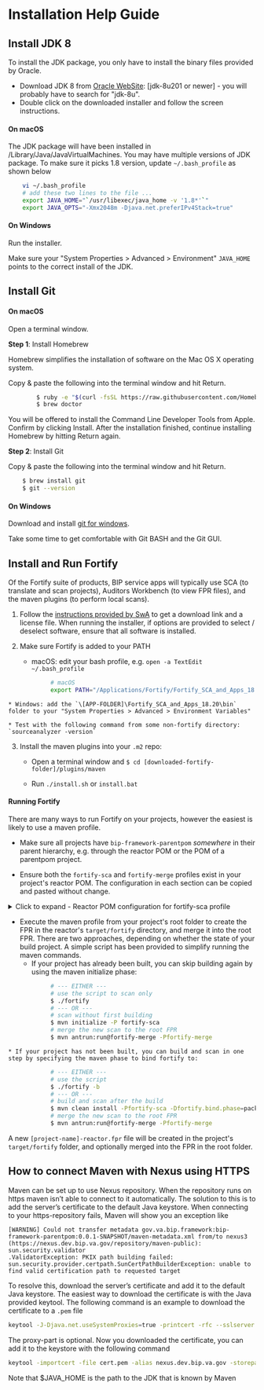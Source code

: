 # Installation Help Guide

## Install JDK 8

To install the JDK package, you only have to install the binary files provided by Oracle.

* Download JDK 8 from [Oracle WebSite](https://www.oracle.com/technetwork/java/javase/downloads/index.html): [jdk-8u201 or newer] - you will probably have to search for "jdk-8u".
* Double click on the downloaded installer and follow the screen instructions.

#### On macOS

The JDK package will have been installed in /Library/Java/JavaVirtualMachines. You may have multiple versions of JDK package. To make sure it picks 1.8 version, update `~/.bash_profile` as shown below
```bash
	vi ~/.bash_profile
	# add these two lines to the file ...
	export JAVA_HOME="`/usr/libexec/java_home -v '1.8*'`"
	export JAVA_OPTS="-Xmx2048m -Djava.net.preferIPv4Stack=true"
```

#### On Windows

Run the installer.

Make sure your "System Properties > Advanced > Environment" `JAVA_HOME` points to the correct install of the JDK.

## Install Git

#### On macOS

Open a terminal window.

**Step 1**: Install Homebrew

Homebrew simplifies the installation of software on the Mac OS X operating system.

Copy & paste the following into the terminal window and hit Return.
```bash
		$ ruby -e "$(curl -fsSL https://raw.githubusercontent.com/Homebrew/install/master/install)"
		$ brew doctor
```

You will be offered to install the Command Line Developer Tools from Apple. Confirm by clicking Install. After the installation finished, continue installing Homebrew by hitting Return again.

**Step 2**:  Install Git

Copy & paste the following into the terminal window and hit Return.
```bash
	$ brew install git
	$ git --version
```

#### On Windows

Download and install [git for windows](https://gitforwindows.org/).

Take some time to get comfortable with Git BASH and the Git GUI.

## Install and Run Fortify

Of the Fortify suite of products, BIP service apps will typically use SCA (to translate and scan projects), Auditors Workbench (to view FPR files), and the maven plugins (to perform local scans).

1. Follow the [instructions provided by SwA](https://wiki.mobilehealth.va.gov/display/OISSWA/How+to+download+the+VA-Licensed+Fortify+software) to get a download link and a license file. When running the installer, if options are provided to select / deselect software, ensure that all software is installed.

2. Make sure Fortify is added to your PATH

	* macOS: edit your bash profile, e.g. `open -a TextEdit ~/.bash_profile`

```bash
			# macOS
			export PATH="/Applications/Fortify/Fortify_SCA_and_Apps_18.20/bin:$PATH"
```

	* Windows: add the `\[APP-FOLDER]\Fortify_SCA_and_Apps_18.20\bin` folder to your "System Properties > Advanced > Environment Variables"

	* Test with the following command from some non-fortify directory: `sourceanalyzer -version`

3. Install the maven plugins into your `.m2` repo:

	* Open a terminal window and `$ cd [downloaded-fortify-folder]/plugins/maven`

	* Run `./install.sh` or `install.bat`

#### Running Fortify

There are many ways to run Fortify on your projects, however the easiest is likely to use a maven profile.

* Make sure all projects have `bip-framework-parentpom` _somewhere_ in their parent hierarchy, e.g. through the reactor POM or the POM of a parentpom project.

* Ensure both the `fortify-sca` and `fortify-merge` profiles exist in your project's reactor POM. The configuration in each section can be copied and pasted without change.

<details><summary>Click to expand - Reactor POM configuration for fortify-sca profile</summary>

```xml
	<properties>
		<sca-maven-plugin.version>18.20</sca-maven-plugin.version>
		<!-- intentionally using old ant-contrib because newer version doesn't work with maven-antrun-plugin -->
		<ant-contrib.version>20020829</ant-contrib.version>
		<!-- the maven phase to bind fortify-sca -->
		<fortify.bind.phase>initialize</fortify.bind.phase>
	</properties>

	<profiles>
		<!--
			The fortify-sca profile runs the aggregate scan for all modules.
			If a project believes that the fortify-sca profile requires ANY changes,
			please consult with the BIP Framework development team.
			Base Fortify requirements for all project modules are declared in bip-framework-parentpom.
		-->
		<profile>
			<id>fortify-sca</id>
			<activation>
				<activeByDefault>false</activeByDefault>
			</activation>
			<properties>
				<!-- Don't run tests from SCA - profile should be run as: "mvn install -P fortify-sca" -->
				<skipTests>true</skipTests>
				<skipITs>true</skipITs>
				<skipPerfTests>true</skipPerfTests>
			</properties>
			<build>
				<plugins>
					<plugin>
						<groupId>com.fortify.sca.plugins.maven</groupId>
						<artifactId>sca-maven-plugin</artifactId>
						<version>${sca-maven-plugin.version}</version>
						<executions>
							<execution>
								<id>fortify-sca-clean</id>
								<phase>${fortify.bind.phase}</phase>
								<goals>
									<goal>clean</goal>
								</goals>
								<configuration>
									<aggregate>true</aggregate>
								</configuration>
							</execution>
							<execution>
								<id>fortify-sca-translate</id>
								<phase>${fortify.bind.phase}</phase>
								<goals>
									<goal>translate</goal>
								</goals>
								<configuration>
									<!-- run scans against all reactor projects -->
									<aggregate>true</aggregate>
									<!-- exclude inttest and perftest, as they don't go to prod -->
									<excludes>**/bip-*-inttest/*,**/bip-*-perftest/*</excludes>
								</configuration>
							</execution>
							<execution>
								<id>fortify-sca-scan</id>
								<phase>${fortify.bind.phase}</phase>
								<goals>
									<goal>scan</goal>
								</goals>
								<configuration>
									<!-- run scans against all reactor projects -->
									<aggregate>true</aggregate>
									<!-- exclude inttest and perftest, as they don't go to prod -->
									<excludes>**/bip-*-inttest/*,**/bip-*-perftest/*</excludes>
								</configuration>
							</execution>
						</executions>
					</plugin>
				</plugins>
			</build>
		</profile>
		<profile>
			<id>fortify-merge</id>
			<activation>
				<activeByDefault>false</activeByDefault>
			</activation>
			<properties>
				<!-- Don't run tests from SCA - profile should be run as: "mvn install -P fortify-sca" -->
				<skipTests>true</skipTests>
				<skipITs>true</skipITs>
				<skipPerfTests>true</skipPerfTests>
			</properties>
			<build>
				<plugins>
					<plugin>
						<groupId>org.apache.maven.plugins</groupId>
						<artifactId>maven-antrun-plugin</artifactId>
						<!-- do not run on child modules, just on reactor -->
						<inherited>false</inherited>
						<dependencies>
							<!-- provides ANT branch tags (if/then/else) -->
							<dependency>
								<groupId>ant-contrib</groupId>
								<artifactId>ant-contrib</artifactId>
								<version>${ant-contrib.version}</version>
							</dependency>
						</dependencies>
						<executions>
							<execution>
								<id>fortify-merge</id>
								<goals>
									<goal>run</goal>
								</goals>
								<configuration>
									<tasks>
										<!-- add the ant tasks from ant-contrib -->
										<taskdef resource="net/sf/antcontrib/antcontrib.properties">
											<classpath refid="maven.dependency.classpath" />
										</taskdef>
										<echo>+++ Executing ANT target for Fortify copy/merge</echo>
										<echo>+++ Checking file availability of ${project.basedir}/${project.artifactId}.fpr</echo>
										<if>
											<available file="${project.basedir}/${project.artifactId}.fpr" />
											<then>
												<echo>+++ Found file: ${project.basedir}/${project.artifactId}.fpr</echo>
												<echo>+++ Executing Fortify merge operation with:</echo>
												<echo>      FPRUtility -merge</echo>
												<echo>        -project ${project.build.directory}/fortify/${project.artifactId}-${project.version}.fpr</echo>
												<echo>        -source ${project.basedir}/${project.artifactId}.fpr</echo>
												<echo>        -f ${project.basedir}/${project.artifactId}.fpr</echo>
												<exec executable="FPRUtility">
													<arg
														line="-merge -project ${project.build.directory}/fortify/${project.artifactId}-${project.version}.fpr -source ${project.basedir}/${project.artifactId}.fpr -f ${project.basedir}/${project.artifactId}.fpr" />
												</exec>
											</then>
											<else>
												<echo>+++ Not-found file: ${project.basedir}/${project.artifactId}.fpr</echo>
												<echo>+++ Executing file copy with:</echo>
												<echo>      copy</echo>
												<echo>        ${project.build.directory}/fortify/${project.artifactId}-${project.version}.fpr</echo>
												<echo>        ${project.basedir}/${project.artifactId}.fpr</echo>
												<copy file="${project.build.directory}/fortify/${project.artifactId}-${project.version}.fpr"
													tofile="${project.basedir}/${project.artifactId}.fpr" />
											</else>
										</if>
									</tasks>
								</configuration>
							</execution>
						</executions>
					</plugin>
				</plugins>
			</build>
		</profile>
	</profiles>
```

</details>

* Execute the maven profile from your project's root folder to create the FPR in the reactor's `target/fortify` directory, and merge it into the root FPR.  There are two approaches, depending on whether the state of your build project. A simple script has been provided to simplify running the maven commands.
	* If your project has already been built, you can skip building again by using the maven initialize phase:
	
```bash
			# --- EITHER ---
			# use the script to scan only
			$ ./fortify
			# --- OR ---
			# scan without first building
			$ mvn initialize -P fortify-sca
			# merge the new scan to the root FPR
			$ mvn antrun:run@fortify-merge -Pfortify-merge
```

	* If your project has not been built, you can build and scan in one step by specifying the maven phase to bind fortify to:
	
```bash
			# --- EITHER ---
			# use the script
			$ ./fortify -b
			# --- OR ---
			# build and scan after the build
			$ mvn clean install -Pfortify-sca -Dfortify.bind.phase=package
			# merge the new scan to the root FPR
			$ mvn antrun:run@fortify-merge -Pfortify-merge
```

A new `[project-name]-reactor.fpr` file will be created in the project's `target/fortify` folder, and optionally merged into the FPR in the root folder.

## How to connect Maven with Nexus using HTTPS

Maven can be set up to use Nexus repository. When the repository runs on https maven isn’t able to connect to it automatically. The solution to this is to add the server’s certificate to the default Java keystore. When connecting to your https-repository fails, Maven will show you an exception like
```text
[WARNING] Could not transfer metadata gov.va.bip.framework:bip-framework-parentpom:0.0.1-SNAPSHOT/maven-metadata.xml from/to nexus3 (https://nexus.dev.bip.va.gov/repository/maven-public): sun.security.validator
.ValidatorException: PKIX path building failed: sun.security.provider.certpath.SunCertPathBuilderException: unable to find valid certification path to requested target
```

To resolve this, download the server’s certificate and add it to the default Java keystore. The easiest way to download the certificate is with the Java provided keytool. The following command is an example to download the certificate to a `.pem` file

```bash
keytool -J-Djava.net.useSystemProxies=true -printcert -rfc --sslserver \nexus.dev.bip.va.gov\:443 > cert.pem
```

The proxy-part is optional. Now you downloaded the certificate, you can add it to the keystore with the following command

```bash
keytool -importcert -file cert.pem -alias nexus.dev.bip.va.gov -storepass changeit -keystore $JAVA_HOME/jre/lib/security/cacerts`
```

Note that $JAVA_HOME is the path to the JDK that is known by Maven
